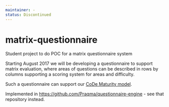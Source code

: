 ```yaml
---
maintainer: -
status: Discontinued
---
```


# matrix-questionnaire

Student project to do POC for a matrix questionnaire system

Starting August 2017 we will be developing a questionnaire to support matrix evaluation, where areas of questions can be described in rows by columns supporting a scoring system for areas and difficulty.

Such a questionnaire can support our [CoDe Maturity model](http://code-maturity.praqma.com/).

Implemented in https://github.com/Praqma/questionnaire-engine - see that repository instead.
